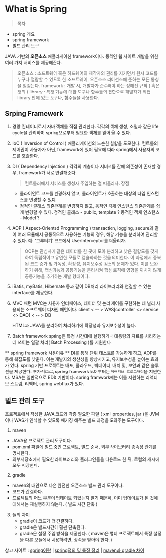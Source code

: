 # What is Spring  

> 목차
* spring 개요
* spring framework
* 빌드 관리 도구

JAVA 기반의 **오픈소스** 애플리케이션 framework이다.
동적인 웹 사이트 개발을 위한 여러 가지 서비스를 제공해준다.
> 오픈소스 : 소프트웨어 혹은 하드웨어의 제작자의 권리를 지키면서 원시 코드를 누구나 열람할 수 있도록 한 소프트웨어, 오픈소스 라이선스에 준하는 모든 통칭을 일컫는다.
framework : 개발 시, 개발자가 준수해야 하는 정해진 규칙 ( 혹은 정의 )
library : 특정 기능에 대한 도구나 함수들의 집합으로 개발자가 직접 library 안에 있는 도구나, 함수들을 사용한다.

## Srping Framework
1. 경량 컨테이너로서 자바 객체를 직접 관리한다.
    각각의 객체 생성, 소멸과 같은 life cycle을 관리하며 spring으로부터 필요한 객체를 얻어 올 수 있다.
2. IoC ( Inversion of Control )
    애플리케이션의 느슨한 결합을 도모한다.
    컨트롤의 제어권이 사용자가 아닌, framework에 있어 필요에 따라 spring에서 사용자의 코드를 호출한다.
3. DI ( Dependency Injection )
    각각의 계층이나 서비스들 간에 의존성이 존재할 경우, framework가 서로 연결해준다.
    > 컨트롤러에서 서비스를 생성자 주입하는 걸 떠올리자.
    장점
    * 클라이언트 코드를 변경하지 않고, 클라이언트가 호출하는 대상의 타입 인스턴스를 변경할 수 있다.
    * 정적인 클래스 의존관계를 변경하지 않고, 동적인 객체 인스턴스 의존관계를 쉽게 변경할 수 있다.
    정적인 클래스 - public, template ?
    동적인 객체 인스턴스 - Model ?
4. AOP ( Aspect-Oriented Programming )
    transaction, logging, secure과 같이 여러 모듈에서 공통적으로 사용하는 기능의 경우, 해당 기능을 분리하여 관리할 수 있다.
    예: '그루터기' 코드에서 UserInterceptor를 떠올리자.
    > OOP는 관심사가 같은 데이터를 한 곳에 모아 분리하고 낮은 결합도를 갖게 하여 독립적이고 유연한 모듈로 캡슐화하는 것을 의미한다. 이 과정에서 중복된 코드 증가 및 가독성, 확장성, 유지보수성 감소의 문제가 있다.
    이를 보완하기 위해, 핵심기능과 공통기능을 분리시켜 핵심 로직에 영향을 끼치지 않게 공통기능을 추가하는 개발 형태이다.
5. iBatis, myBatis, Hibernate 등과 같이 DB처리 라이브러리와 연결할 수 있는 interface를 제공한다.

6. MVC 패턴
    MVC는 사용자 인터페이스, 데이터 및 논리 제어를 구현하는 데 널리 사용되는 소프트웨어 디자인 패턴이다.
    client < -- > WAS[controller <> service <> DAO] < -- > DB
    
    HTML과 JAVA를 분리하여 처리하기에 확장성과 유지보수성이 높다.

7. Batch framework
    spring은 특정 시간대에 실행하거나 대용량의 자료를 처리하는 데 쓰이는 일괄 처리( Batch Processing )를 지원한다.


** spring framework 사용이유 **
DI를 통해 단위 테스트를 가능하게 하고, AOP를 통해 복잡도를 낮춘다. 이는 개발자의 생산성을 향상시키고, 유지보수성을 높이는 효과가 있다.
spring 기반 프로젝트는 배포, 클라우드, 빅데이터, 배치 및, 보안과 같은 솔루션을 제공한다.
추가적으로, spring framwork 5.0 부터는 `리액티브 프로그래밍`을 지원한다.
MSA는 일반적으로 EDD 기반이다. spring framwork에는 이를 지원하는 리액티브 스트림, 리액터, spring webflux가 있다.

## 빌드 관리 도구
프로젝트에서 작성한 JAVA 코드와 각종 필요한 파일 ( xml, properties, jar )을 JVM이나 WAS가 인식할 수 있도록 패키징 해주는 빌드 과정을 도와주는 도구이다.

1. maven
* JAVA용 프로젝트 관리 도구이다. 
* pom.xml 파일에 빌드 중인 프로젝트, 빌드 순서, 외부 라이브러리 종속성 관계를 명시한다.
* 외부저장소에서 필요한 라이브러리와 플러그인들을 다운로드 한 뒤, 로컬의 캐시에 모두 저장한다.

2. gradle
* maven의 대안으로 나온 완전한 오픈소스 빌드 관리 도구이다.
* 코드가 간결하다.
* 프로젝트의 어느 부분이 업데이트 되었는지 알기 때문에, 이미 업데이트가 된 것에 대해서는 재실행하지 않는다. ( 빌드 시간 단축 )

3. 둘의 차이
    * gradle이 코드가 더 간결하다.
    * gradle은 빌드시간이 훨씬 단축된다.
    * gradle은 설정 주입 방식을 제공한다. ( maven은 멀티 프로젝트에서 특정 설정을 다른 모듈에서 사용하려면, 상속을 받아야 한다. )

참고 사이트 : [spring이란](https://velog.io/@ssoyeong/Spring-Spring%EC%9D%B4%EB%9E%80) | [spring정의 및 특징 정리](https://goddaehee.tistory.com/156) | [maven과 gradle 차이](https://jisooo.tistory.com/entry/Spring-%EB%B9%8C%EB%93%9C-%EA%B4%80%EB%A6%AC-%EB%8F%84%EA%B5%AC-Maven%EA%B3%BC-Gradle-%EB%B9%84%EA%B5%90%ED%95%98%EA%B8%B0)